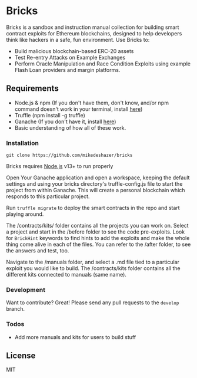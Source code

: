 # Bricks

Bricks is a sandbox and instruction manual collection for building smart contract exploits for Ethereum blockchains, designed to help developers think like hackers in a safe, fun environment.
Use Bricks to:
  - Build malicious blockchain-based ERC-20 assets
  - Test Re-entry Attacks on Example Exchanges
  - Perform Oracle Manipulation and Race Condition Exploits using example Flash Loan providers and margin platforms.

## Requirements
 - Node.js & npm (If you don't have them, don't know, and/or npm command doesn't work in your terminal, install [here](https://nodejs.org/en/))
 - Truffle (npm install -g truffle)
 - Ganache (If you don't have it, install [here](https://www.trufflesuite.com/ganache))
 - Basic understanding of how all of these work.

### Installation

```git clone https://github.com/mikedeshazer/bricks```

Bricks requires [Node.js](https://nodejs.org/) v13+ to run properly

Open Your Ganache application and open a workspace, keeping the default settings and using your bricks directory's truffle-config.js file to start the project from within Ganache. This will create a personal blockchain which responds to this particular project.

Run `truffle migrate` to deploy the smart contracts in the repo and start playing around.

The /contracts/kits/ folder contains all the projects you can work on. Select a project and start in the /before folder to see the code pre-exploits. Look for `BrickHint` keywords to find hints to add the exploits and make the whole thing come alive in each of the files. You can refer to the /after folder, to see the answers and test, too.

Navigate to the  /manuals folder, and select a .md file tied to a particular exploit you would like to build. The /contracts/kits folder contains all the different kits connected to manuals (same name).



### Development

Want to contribute? Great! Please send any pull requests to the `develop` branch.



### Todos

 - Add more manuals and kits for users to build stuff

License
----

MIT
